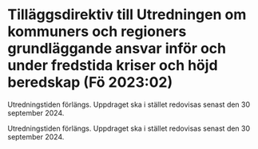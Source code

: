 # Tilläggsdirektiv till Utredningen om kommuners och regioners grundläggande ansvar inför och under fredstida kriser och höjd beredskap (Fö 2023:02)

Utredningstiden förlängs. Uppdraget ska i stället redovisas senast den 30 september 2024.

Utredningstiden förlängs. Uppdraget ska i stället redovisas senast den 30 september 2024.
